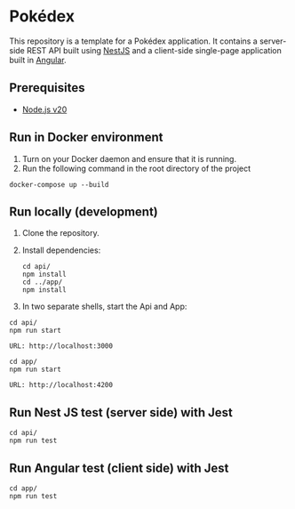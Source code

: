 # Pokédex

This repository is a template for a Pokédex application. It contains a server-side
REST API built using [NestJS](https://nestjs.com) and a client-side single-page
application built in [Angular](https://angular.dev).

## Prerequisites
* [Node.js v20](https://nodejs.org/en)

## Run in Docker environment
1. Turn on your Docker daemon and ensure that it is running.
2. Run the following command in the root directory of the project

```shell
docker-compose up --build
```

## Run locally (development)
1. Clone the repository.
2. Install dependencies:
    ```shell
    cd api/
    npm install
    cd ../app/
    npm install
    ```

3. In two separate shells, start the Api and App:
```shell
cd api/
npm run start
```
`URL: http://localhost:3000`
```shell
cd app/
npm run start
```
`URL: http://localhost:4200`


## Run Nest JS test (server side) with Jest
```shell
cd api/
npm run test
```

## Run Angular test (client side) with Jest
```shell
cd app/
npm run test
```